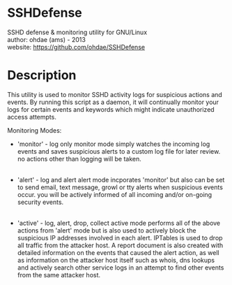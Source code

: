 SSHDefense
==========
SSHD defense &amp; monitoring utility for GNU/Linux<br>
author:  ohdae (ams) - 2013<br>
website: https://github.com/ohdae/SSHDefense<br>

Description
===========
This utility is used to monitor SSHD activity logs for
suspicious actions and events. By running this script as
a daemon, it will continually monitor your logs for certain
events and keywords which might indicate unauthorized access attempts.

Monitoring Modes:
* 'monitor' - log only
  monitor mode simply watches the incoming log events
  and saves suspicious alerts to a custom log file for
  later review. no actions other than logging will be taken.<br><br>

* 'alert' - log and alert
  alert mode incporates 'monitor' but also can be set to
  send email, text message, growl or tty alerts when suspicious
  events occur. you will be actively informed of all incoming and/or
  on-going security events.<br><br>

* 'active' - log, alert, drop, collect
  active mode performs all of the above actions from
  'alert' mode but is also used to actively block the
  suspicious IP addresses involved in each alert. IPTables
  is used to drop all traffic from the attacker host.
  A report document is also created with detailed information
  on the events that caused the alert action, as well as
  information on the attacker host itself such as whois, dns
  lookups and actively search other service logs in an attempt
  to find other events from the same attacker host.<br><br><br><br>
